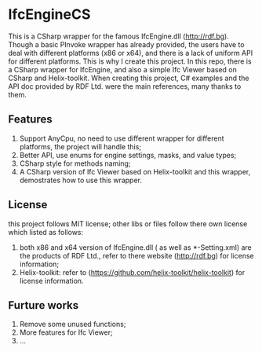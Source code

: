 # IfcEngineCS
This is a CSharp wrapper for the famous IfcEngine.dll (http://rdf.bg). Though a basic PInvoke wrapper has already provided, the users have to deal with different platforms (x86 or x64), and there is a lack of uniform API for different platforms. This is why I create this project.
In this repo, there is a CSharp wrapper for IfcEngine, and also a simple Ifc Viewer based on CSharp and Helix-toolkit. When creating this project, C# examples and the API doc provided by RDF Ltd. were the main references, many thanks to them.

## Features
1. Support AnyCpu, no need to use different wrapper for different platforms, the project will handle this;
2. Better API, use enums for engine settings, masks, and value types;
3. CSharp style for methods naming;
4. A CSharp version of Ifc Viewer based on Helix-toolkit and this wrapper, demostrates how to use this wrapper.

## License
this project follows MIT license; other libs or files follow there own license which listed as follows:
1. both x86 and x64 version of IfcEngine.dll ( as well as *-Setting.xml) are the products of RDF Ltd., refer to there website (http://rdf.bg) for license information;
2. Helix-toolkit: refer to (https://github.com/helix-toolkit/helix-toolkit) for license information.

## Furture works
1. Remove some unused functions;
2. More features for Ifc Viewer;
3. ...
